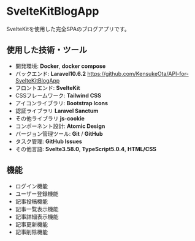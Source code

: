 # SvelteKitBlogApp
SvelteKitを使用した完全SPAのブログアプリです。

## 使用した技術・ツール
- 開発環境: __Docker__, __docker compose__
- バックエンド: __Laravel10.6.2__
https://github.com/KensukeOta/API-for-SvelteKitBlogApp
- フロントエンド: __SvelteKit__
- CSSフレームワーク: __Tailwind CSS__
- アイコンライブラリ: __Bootstrap Icons__
- 認証ライブラリ __Laravel Sanctum__
- その他ライブラリ __js-cookie__
- コンポーネント設計: __Atomic Design__
- バージョン管理ツール: __Git__ / __GitHub__
- タスク管理: __GitHub Issues__
- その他言語: __Svelte3.58.0__, __TypeScript5.0.4__, __HTML/CSS__

## 機能
- ログイン機能
- ユーザー登録機能
- 記事投稿機能
- 記事一覧表示機能
- 記事詳細表示機能
- 記事更新機能
- 記事削除機能
